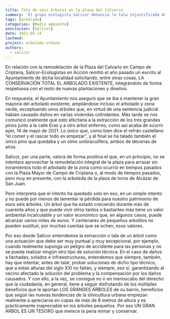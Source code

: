 ```yaml
---
title: Tala de seis árboles en la plaza del Calvario
summary: 'El grupo ecologista Salicor denuncia la tala injustificada de seís árboles históricos en la remodelación de la plaza del Calvario.'
tags: [arbolado]
categories: [Medio ambiente]
asociacion: [Salicor]
date: 2021-05-14
lastmod:
project: arbolado-urbano
authors: 
  - salicor
---
```


En relación con la remodelación de la Plaza del Calvario en Campo de Criptana, Salicor-Ecologistas en Acción remitió el año pasado un escrito al Ayuntamiento de dicha localidad solicitando, entre otras cosas, LA CONSERVACIÓN TOTAL EL ARBOLADO EXISTENTE, integrándolo de forma respetuosa con el resto de nuevas plantaciones y diseños.

En respuesta, el Ayuntamiento nos aseguró que se iba a mantener la gran mayoría del arbolado existente, ampliándose incluso el arbolado y zona verde, exceptuando unos árboles que, en virtud de una sentencia judicial habían causado daños en varias viviendas colindantes. Más tarde se nos comunicó oralmente que esto afectaría a la extracción de los tres grandes pinos junto a la calle Eras y a otro árbol enfermo, como así acaba de ocurrir ayer, 14 de mayo de 2021. Lo único que, como bien dice el refrán castellano “el comer y el rascar todo es empezar”, y al final se ha talado también el único pino que quedaba y un olmo umbraculífera, ambos de decenas de años.

Salicor, por una parte, valora de forma positiva el que, en un principio, no se intentara aprovechar  la remodelación integral de la plaza para arrasar sin miramientos todo el arbolado de la zona como ocurrió en tiempos pasados con la Plaza Mayor de Campo de Criptana o, al modo de tiempos pasados, pero muy en presente, con la arboleda de la plaza de toros de Alcázar de San Juan.

Pero interpreta que el intento ha quedado solo en eso, en un simple intento y no puede por menos de lamentar la pérdida para nuestro patrimonio de esos seis árboles. Un árbol que ha estado creciendo durante más de cuarenta años y que puede vivir otros tantos o bastantes más tiene un valor ambiental incalculable y un valor económico que, en algunos casos, puede alcanzar varios miles de euros. Y centenares de pequeños arbolitos no pueden sustituir, por muchas cuentas que se echen, esos valores.

Por eso desde Salicor entendemos la extracción o tala de un árbol como una actuación que debe ser muy puntual y muy excepcional, por ejemplo, cuando realmente suponga un peligro de accidente para las personas y no se pueda realizar ningún otro tipo de solución técnica. En el caso de daños a fachadas, solados e infraestructuras, entendemos que siempre, también, hay que intentar, antes de talar, probar soluciones de dicho tipo técnico, que a estas alturas del siglo XXI no faltan, y siempre, eso sí, garantizando al vecino afectado la solución del problema y la compensación por los daños causados. Y con ello, a la vez, se consigue no ir en menoscabo del derecho que la ciudadanía, en general, tiene a seguir disfrutando de los múltiples beneficios que le aportan LOS GRANDES ÁRBOLES de su barrio, beneficios que según las nuevas tendencias de la silvicultura urbana empiezan realmente a apreciarse en copas de más de 8 metros de altura y es prácticamente inapreciable en los árboles pequeños. Por eso UN GRAN ÁRBOL ES UN TESORO que merece la pena mimar y conservar.
